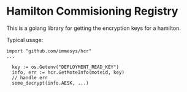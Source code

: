 # Hamilton Commisioning Registry

This is a golang library for getting the encryption keys for a hamilton.

Typical usage:

```
import "github.com/immesys/hcr"
...

  key := os.Getenv("DEPLOYMENT_READ_KEY")
  info, err := hcr.GetMoteInfo(moteid, key)
  // handle err
  some_decrypt(info.AESK, ...)
```
